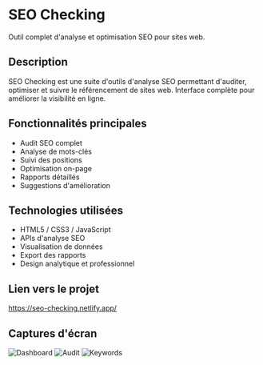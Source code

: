 # SEO Checking

Outil complet d'analyse et optimisation SEO pour sites web.

## Description
SEO Checking est une suite d'outils d'analyse SEO permettant d'auditer, optimiser et suivre le référencement de sites web. Interface complète pour améliorer la visibilité en ligne.

## Fonctionnalités principales
- Audit SEO complet
- Analyse de mots-clés
- Suivi des positions
- Optimisation on-page
- Rapports détaillés
- Suggestions d'amélioration

## Technologies utilisées
- HTML5 / CSS3 / JavaScript
- APIs d'analyse SEO
- Visualisation de données
- Export des rapports
- Design analytique et professionnel

## Lien vers le projet
https://seo-checking.netlify.app/

## Captures d'écran
![Dashboard](./screenshots/dashboard.png)
![Audit](./screenshots/audit.png)
![Keywords](./screenshots/keywords.png)
